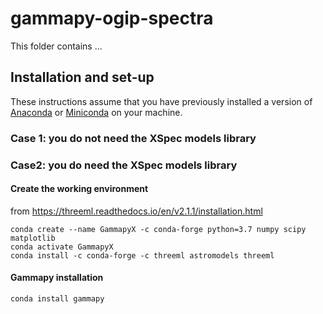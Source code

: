 # gammapy-ogip-spectra

This folder contains ... 

## Installation and set-up

These instructions assume that you have previously installed a version of [Anaconda](https://www.anaconda.com/products/distribution) or [Miniconda](https://docs.conda.io/en/latest/miniconda.html) on your machine.

### Case 1: you do not need the XSpec models library 


### Case2: you do need the XSpec models library

#### Create the working environment 
from https://threeml.readthedocs.io/en/v2.1.1/installation.html
```
conda create --name GammapyX -c conda-forge python=3.7 numpy scipy matplotlib
conda activate GammapyX
conda install -c conda-forge -c threeml astromodels threeml
```
#### Gammapy installation
```conda install gammapy```
